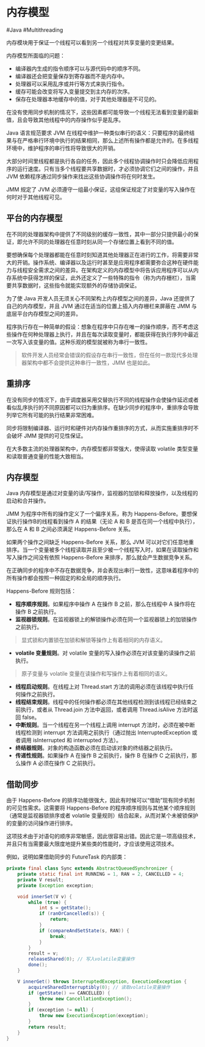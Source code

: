 # 内存模型
#Java #Multithreading 

内存模块用于保证一个线程可以看到另一个线程对共享变量的变更结果。

内存模型所面临的问题：

+ 编译器内生成的指令顺序可以与源代码中的顺序不同。
+ 编译器还会把变量保存到寄存器而不是内存中。
+ 处理器可以采用乱序或并行等方式来执行指令。
+ 缓存可能会改变将写入变量提交到主内存的次序。
+ 保存在处理器本地缓存中的值，对于其他处理器是不可见的。

在没有使用同步机制的情况下，这些因素都可能导致一个线程无法看到变量的最新值，且会导致其他线程中的内存操作似乎是乱序。

Java 语言规范要求 JVM 在线程中维护一种类似串行的语义：只要程序的最终结果与在严格串行环境中执行的结果相同，那么上述所有操作都是允许的。在多线程环境中，维护程序的串行性将导致很大的开销。

大部分时间里线程都是执行各自的任务，因此多个线程协调操作时只会降低应用程序的运行速度。只有当多个线程要共享数据时，才必须协调它们之间的操作，并且 JVM 依赖程序通过同步操作来找出这些协调操作将在何时发生。

JMM 规定了 JVM 必须遵守一组最小保证，这组保证规定了对变量的写入操作在何时对于其他线程可见。

## 平台的内存模型

在不同的处理器架构中提供了不同级别的缓存一致性，其中一部分只提供最小的保证，即允许不同的处理器在任意时刻从同一个存储位置上看到不同的值。

要想确保每个处理器都能在任意时刻知道其他处理器正在进行的工作，将需要非常大的开销。操作系统、编译器以及运行时甚至是应用程序都需要弥合这种在硬件能力与线程安全需求之间的差异。在架构定义的内存模型中将告诉应用程序可以从内存系统中获得怎样的保证，此外还定义了一些特殊的指令（称为内存栅栏），当需要共享数据时，这些指令就能实现额外的存储协调保证。

为了使 Java 开发人员无须关心不同架构上内存模型之间的差异，Java 还提供了自己的内存模型，并且 JVM 通过在适当的位置上插入内存栅栏来屏蔽在 JMM 与底层平台内存模型之间的差异。

程序执行存在一种简单的假设：想象在程序中只存在唯一的操作顺序，而不考虑这些操作在何种处理器上执行，并且在每次读取变量时，都能获得在执行序列中最近一次写入该变量的值。这种乐观的模型就被称为串行一致性。

> 软件开发人员经常会错误的假设存在串行一致性，但在任何一款现代多处理器架构中都不会提供这种串行一致性，JMM 也是如此。

## 重排序

在没有同步的情况下，由于调度器采用交替执行不同的线程操作会使操作延迟或者看似乱序执行的不同原因都可以归为重排序。在缺少同步的程序中，重排序会导致列举它所有可能的执行结果非常困难。

同步将限制编译器、运行时和硬件对内存操作重排序的方式，从而实施重排序时不会破坏 JMM 提供的可见性保证。

在大多数主流的处理器架构中，内存模型都非常强大，使得读取 volatile 类型变量和读取普通变量的性能大致相当。

## 内存模型

Java 内存模型是通过对变量的读/写操作，监视器的加锁和释放操作，以及线程的启动和合并操作。

JMM 为程序中所有的操作定义了一个偏序关系，称为 Happens-Before。要想保证执行操作B的线程看到操作 A 的结果（无论 A 和 B 是否在同一个线程中执行），那么在 A 和 B 之间必须满足 Happens-Before 关系。

如果两个操作之间缺乏 Happens-Before 关系，那么 JVM 可以对它们任意地重排序。当一个变量被多个线程读取并且至少被一个线程写入时，如果在读取操作和写入操作之间没有依照 Happens-Before 来排序，那么就会产生数据竞争关系。

在正确同步的程序中不存在数据竞争，并会表现出串行一致性，这意味着程序中的所有操作都会按照一种固定的和全局的顺序执行。

Happens-Before 规则包括：

+ **程序顺序规则**。如果程序中操作 A 在操作 B 之前，那么在线程中 A 操作将在操作 B 之前执行。
+ **监视器锁规则**。在监视器锁上的解锁操作必须在同一个监视器锁上的加锁操作之前执行。

> 显式锁和内置锁在加锁和解锁等操作上有着相同的内存语义。

+ **volatile 变量规则**。对 volatile 变量的写入操作必须在对该变量的读操作之前执行。

> 原子变量与 volatile 变量在读操作和写操作上有着相同的语义。

+ **线程启动规则**。在线程上对 Thread.start 方法的调用必须在该线程中执行任何操作之前执行。
+ **线程结束规则**。线程中的任何操作都必须在其他线程检测到该线程已经结束之前执行，或者从 Thread.join 方法中返回，或者调用 Thread.isAlive 方法时返回 false。
+ **中断规则**。当一个线程在另一个线程上调用 interrupt 方法时，必须在被中断线程检测到 interrupt 方法调用之前执行（通过抛出 InterruptedException 或者调用 isInterrupted 和 interrupted 方法）。
+ **终结器规则**。对象的构造函数必须在启动该对象的终结器之前执行。
+ **传递性规则**。如果操作 A 在操作 B 之前执行，操作 B 在操作 C 之前执行，那么操作 A 必须在操作 C 之前执行。

## 借助同步

由于 Happens-Before 的排序功能很强大，因此有时候可以“借助”现有同步机制的可见性需求。这需要将 Happens-Before 的程序顺序规则与其他某个顺序规则（通常是监视器锁排序或者 volatile 变量规则）结合起来，从而对某个未被锁保护的变量的访问操作进行排序。

这项技术由于对语句的顺序非常敏感，因此很容易出错。因此它是一项高级技术，并且只有当需要最大限度地提升某些类的性能时，才应该使用这项技术。

例如，说明如果借助同步的 FutureTask 的内部类：

```java
private final class Sync extends AbstractQueuedSynchronizer {
    private static final int RUNNING = 1, RAN = 2, CANCELLED = 4;
    private V result;
    private Exception exception;

    void innerSet(V v) {
        while (true) {
            int s = getState();
            if (ranOrCancelled(s)) {
                return;
            }
            if (compareAndSetState(s, RAN)) {
                break;
            }
        }
        result = v;
        releaseShared(0); // 写入volatile变量操作
        done();
    }

    V innerGet() throws InterruptedException, ExecutionException {
        acquireSharedInterruptibly(0); // 读取volatile变量操作
        if (getState() == CANCELLED) {
            throw new CancellationException();
        }
        if (exception != null) {
            throw new ExecutionException(exception);
        }
        return result;
    }
}
```